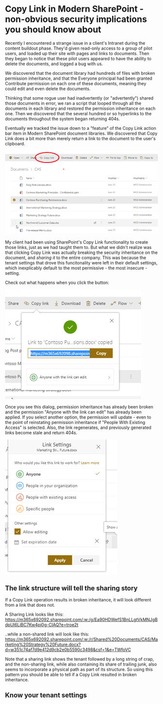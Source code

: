 # Copy Link in Modern SharePoint - non-obvious security implications you should know about

Recently I encountered a strange issue in a client's Intranet during the content buildout phase. They'd given read-only access to a group of pilot users, and loaded up their site with pages and links to documents. Then they began to notice that these pilot users appeared to have the ability to delete the documents, and logged a bug with us.

We discovered that the document library had hundreds of files with broken permission inheritance, and that the Everyone principal had been granted Contribute permission on each one of these documents, meaning they could edit and even delete the documents. 

Thinking that some rogue user had inadvertently (or "advertently") shared those documents in error, we ran a script that looped through all the documents in each library and restored the permission inheritance on each one. Then we discovered that the several hundred or so hyperlinks to the documents throughout the system began returning 404s.

Eventually we tracked the issue down to a "feature" of the Copy Link action bar item in Modern SharePoint document libraries. We discovered that Copy Link does a bit more than merely return a link to the document to the user's clipboard.

![The Document Action Bar](https://github.com/dgusoff/blog/blob/master/Copy-Link-Security-Implications/images/copylink1.png.png?raw=true "The Document Action Bar")

My client had been using SharePoint's Copy Link functionality to create those links, just as we had taught them to. But what we didn't realize was that clicking Copy Link was actually breaking the security inheritance on the document, and *sharing it* to the entire company.  This was because the tenant settings that drove this funcitonality were left in their default settings, which inexplicably default to the most permissive - the most insecure - setting.

Check out what happens when you click the button:

![Copy Link Dialog](https://github.com/dgusoff/blog/blob/master/Copy-Link-Security-Implications/images/copylink2.png?raw=true "The Copy Link Dialog")

Once you see this dialog, permission inheritance has already been broken and the permission "Anyone with the link can edit" has already been applied. If you select another option, the permission will update - even to the point of reinstating permission inheritance if "People With Existing Access" is selected. Also, the link regenerates, and previously generated links become stale and return 404s.

![Copy Link Options](https://github.com/dgusoff/blog/blob/master/Copy-Link-Security-Implications/images/copylink3.png?raw=true "Copy Link Options")

## The link structure will tell the sharing story

If a Copy Link operation results in broken inheritance, it will look different from a link that does not.

A Sharing Link looks like this:
https://m365x692092.sharepoint.com/:w:/g/Ea90HDWefS1BnLLgtVkMNJgBdpUI6LiBC7Kw4pj0g-CIAQ?e=troe2t

..while a non-shared link will look like this:
https://m365x692092.sharepoint.com/:w:/r/Shared%20Documents/CAS/Marketing%20Strategy%20Future.docx?d=w351c74af7d9e412d9cb2e0b5590c3498&csf=1&e=TWfoVC

Note that a sharing link shows the tenant followed by a long string of crap, and the non-sharing link, while also containing its share of trailing junk, also seems to incorporate a physical path as part of its structure. So using this pattern you should be able to tell if a Copy Link resulted in broken inheritance.

## Know your tenant settings



